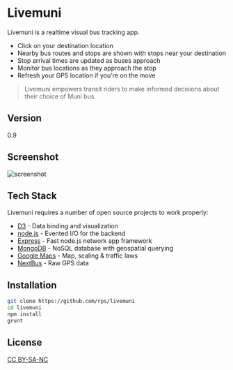 Livemuni
=========

Livemuni is a realtime visual bus tracking app.

  - Click on your destination location
  - Nearby bus routes and stops are shown with stops near your destination
  - Stop arrival times are updated as buses approach
  - Monitor bus locations as they approach the stop
  - Refresh your GPS location if you're on the move

> Livemuni empowers transit riders to make informed decisions about their choice of Muni bus.

Version
----

0.9

Screenshot
-----------

![screenshot](http://rps.github.io/livemuni/screenshot.png)

Tech Stack
-----------

Livemuni requires a number of open source projects to work properly:

* [D3] - Data binding and visualization
* [node.js] - Evented I/O for the backend
* [Express] - Fast node.js network app framework
* [MongoDB] - NoSQL database with geospatial querying
* [Google Maps] - Map, scaling & traffic laws
* [NextBus] - Raw GPS data

Installation
--------------

```sh
git clone https://github.com/rps/livemuni
cd livemuni
npm install
grunt
```

License
----
[CC BY-SA-NC]

  [node.js]: http://nodejs.org
  [express]: http://expressjs.com
  [D3]: http://d3js.org/
  [MongoDB]: http://www.mongodb.org/
  [Google Maps]: https://developers.google.com/maps/
  [NextBus]: http://www.nextbus.com/xmlFeedDocs/NextBusXMLFeed.pdf
  [CC BY-SA-NC]: http://creativecommons.org/licenses/by-nc-sa/3.0/us/
 